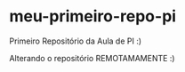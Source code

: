 # meu-primeiro-repo-pi
Primeiro Repositório da Aula de PI :)

Alterando o repositório REMOTAMAMENTE :)
